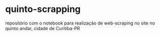 # quinto-scrapping
repositório com o notebook para realização de web-scraping no site no quinto andar, cidade de Curitiba-PR

